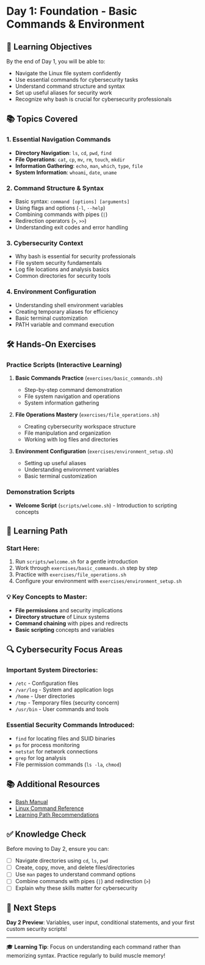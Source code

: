 # Day 1: Foundation - Basic Commands & Environment

## 🎯 Learning Objectives
By the end of Day 1, you will be able to:
- Navigate the Linux file system confidently
- Use essential commands for cybersecurity tasks
- Understand command structure and syntax
- Set up useful aliases for security work
- Recognize why bash is crucial for cybersecurity professionals

## 📚 Topics Covered

### 1. Essential Navigation Commands
- **Directory Navigation**: `ls`, `cd`, `pwd`, `find`
- **File Operations**: `cat`, `cp`, `mv`, `rm`, `touch`, `mkdir`
- **Information Gathering**: `echo`, `man`, `which`, `type`, `file`
- **System Information**: `whoami`, `date`, `uname`

### 2. Command Structure & Syntax
- Basic syntax: `command [options] [arguments]`
- Using flags and options (`-l`, `--help`)
- Combining commands with pipes (`|`)
- Redirection operators (`>`, `>>`)
- Understanding exit codes and error handling

### 3. Cybersecurity Context
- Why bash is essential for security professionals
- File system security fundamentals
- Log file locations and analysis basics
- Common directories for security tools

### 4. Environment Configuration
- Understanding shell environment variables
- Creating temporary aliases for efficiency
- Basic terminal customization
- PATH variable and command execution

## 🛠️ Hands-On Exercises

### Practice Scripts (Interactive Learning)
1. **Basic Commands Practice** (`exercises/basic_commands.sh`)
   - Step-by-step command demonstration
   - File system navigation and operations
   - System information gathering

2. **File Operations Mastery** (`exercises/file_operations.sh`) 
   - Creating cybersecurity workspace structure
   - File manipulation and organization
   - Working with log files and directories

3. **Environment Configuration** (`exercises/environment_setup.sh`)
   - Setting up useful aliases
   - Understanding environment variables
   - Basic terminal customization

### Demonstration Scripts
- **Welcome Script** (`scripts/welcome.sh`) - Introduction to scripting concepts

## 📖 Learning Path

### Start Here:
1. Run `scripts/welcome.sh` for a gentle introduction
2. Work through `exercises/basic_commands.sh` step by step
3. Practice with `exercises/file_operations.sh`
4. Configure your environment with `exercises/environment_setup.sh`

### 💡 Key Concepts to Master:
- **File permissions** and security implications
- **Directory structure** of Linux systems
- **Command chaining** with pipes and redirects
- **Basic scripting** concepts and variables

## 🔍 Cybersecurity Focus Areas

### Important System Directories:
- `/etc` - Configuration files
- `/var/log` - System and application logs  
- `/home` - User directories
- `/tmp` - Temporary files (security concern)
- `/usr/bin` - User commands and tools

### Essential Security Commands Introduced:
- `find` for locating files and SUID binaries
- `ps` for process monitoring
- `netstat` for network connections
- `grep` for log analysis
- File permission commands (`ls -la`, `chmod`)

## 📚 Additional Resources
- [Bash Manual](https://www.gnu.org/software/bash/manual/)
- [Linux Command Reference](https://www.linux.org/docs/)
- [Learning Path Recommendations](./LEARNING_PATH.md)

## ✅ Knowledge Check
Before moving to Day 2, ensure you can:
- [ ] Navigate directories using `cd`, `ls`, `pwd`
- [ ] Create, copy, move, and delete files/directories
- [ ] Use `man` pages to understand command options
- [ ] Combine commands with pipes (`|`) and redirection (`>`)
- [ ] Explain why these skills matter for cybersecurity

## 🚀 Next Steps
**Day 2 Preview**: Variables, user input, conditional statements, and your first custom security scripts!

---
🎓 **Learning Tip**: Focus on understanding each command rather than memorizing syntax. Practice regularly to build muscle memory!
